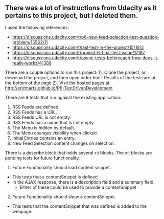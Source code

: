## There was a lot of instructions from Udacity as it pertains to this project, but I deleted them.

I used the following references:
- https://discussions.udacity.com/t/p6-new-feed-selection-test-question-problem/15562/11
- https://discussions.udacity.com/t/last-test-in-the-project/15118/2
- https://discussions.udacity.com/t/project-6-final-test-issue/17187
- https://discussions.udacity.com/t/async-tests-beforeeach-how-does-it-really-works/41386

There are a couple options to run this project:
1). Clone the project, or download the project, and then open index.html.  Results of the tests are at the bottom of the page
2). Visit the hosted pages at http://ericmartz.github.io/P6-TestDrivenDevelopment

There are 9 tests that run against the existing application:
1. RSS Feeds are defined.
2. RSS Feeds has a URL.
3. RSS Feeds URL is not empty.
4. RSS Feeds has a name that is not empty.
5. The Menu is hidden by default.
6. The Menu changes visibility when clicked.
7. Initial Entries contains an entry.
8. New Feed Selection content changes on selection.

There is a describe block that holds several xit blocks.
The xit blocks are pending tests for future functionality.
1. Future Functionality should load content snippet.
  - This tests that a contentSnippet is defined
  - In the AJAX response, there is a description field and a summary field. 
    - Either of these could be used to provide a contentSnippet
2. Future Functionality should show a contentSnippet.
  - This tests that the contentSnippet that was defined is added to the webpage. 
